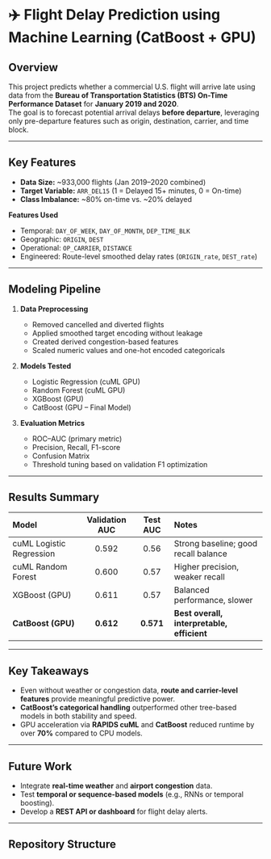 # ✈️ Flight Delay Prediction using Machine Learning (CatBoost + GPU)

## Overview
This project predicts whether a commercial U.S. flight will arrive late using data from the **Bureau of Transportation Statistics (BTS) On-Time Performance Dataset** for **January 2019 and 2020**.  
The goal is to forecast potential arrival delays **before departure**, leveraging only pre-departure features such as origin, destination, carrier, and time block.

---

## Key Features
- **Data Size:** ~933,000 flights (Jan 2019–2020 combined)  
- **Target Variable:** `ARR_DEL15` (1 = Delayed 15+ minutes, 0 = On-time)  
- **Class Imbalance:** ~80% on-time vs. ~20% delayed  

**Features Used**
- Temporal: `DAY_OF_WEEK`, `DAY_OF_MONTH`, `DEP_TIME_BLK`
- Geographic: `ORIGIN`, `DEST`
- Operational: `OP_CARRIER`, `DISTANCE`
- Engineered: Route-level smoothed delay rates (`ORIGIN_rate`, `DEST_rate`)

---

## Modeling Pipeline
1. **Data Preprocessing**
   - Removed cancelled and diverted flights  
   - Applied smoothed target encoding without leakage  
   - Created derived congestion-based features  
   - Scaled numeric values and one-hot encoded categoricals  

2. **Models Tested**
   - Logistic Regression (cuML GPU)
   - Random Forest (cuML GPU)
   - XGBoost (GPU)
   - CatBoost (GPU – Final Model)

3. **Evaluation Metrics**
   - ROC–AUC (primary metric)
   - Precision, Recall, F1-score
   - Confusion Matrix
   - Threshold tuning based on validation F1 optimization

---

## Results Summary

| Model | Validation AUC | Test AUC | Notes |
|:------|:--------------:|:--------:|:------|
| cuML Logistic Regression | 0.592 | 0.56 | Strong baseline; good recall balance |
| cuML Random Forest | 0.600 | 0.57 | Higher precision, weaker recall |
| XGBoost (GPU) | 0.611 | 0.57 | Balanced performance, slower |
| **CatBoost (GPU)** | **0.612** | **0.571** | **Best overall, interpretable, efficient** |

---


## Key Takeaways
- Even without weather or congestion data, **route and carrier-level features** provide meaningful predictive power.  
- **CatBoost’s categorical handling** outperformed other tree-based models in both stability and speed.  
- GPU acceleration via **RAPIDS cuML** and **CatBoost** reduced runtime by over **70%** compared to CPU models.  

---

## Future Work
- Integrate **real-time weather** and **airport congestion** data.  
- Test **temporal or sequence-based models** (e.g., RNNs or temporal boosting).  
- Develop a **REST API or dashboard** for flight delay alerts.

---

## Repository Structure
